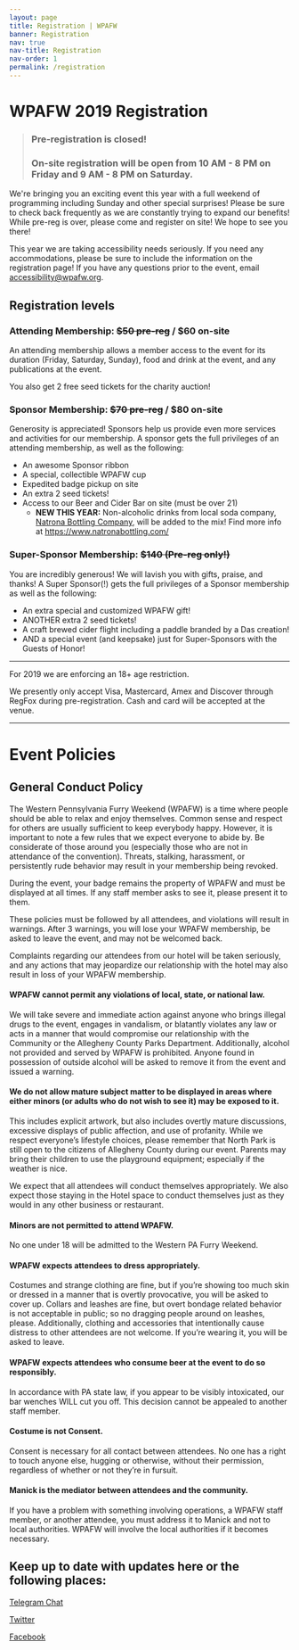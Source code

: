 ```yaml
---
layout: page
title: Registration | WPAFW
banner: Registration
nav: true
nav-title: Registration
nav-order: 1
permalink: /registration
---
```




# WPAFW 2019 Registration 

> ### **Pre-registration is closed!** 
> 
> ### **On-site registration will be open from 10 AM - 8 PM on Friday and 9 AM - 8 PM on Saturday.**

We're bringing you an exciting event this year with a full weekend of programming including Sunday and other special surprises! Please be sure to check back frequently as we are constantly trying to expand our benefits! While pre-reg is over, please come and register on site! We hope to see you there! 

This year we are taking accessibility needs seriously. If you need any accommodations, please be sure to include the information on the registration page! If you have any questions prior to the event, email [accessibility@wpafw.org](mailto:accessibility@wpafw.org).

## Registration levels
### Attending Membership: ~~$50 pre-reg~~ / $60 on-site
An attending membership allows a member access to the event for its duration (Friday, Saturday, Sunday), food and drink at the event, and any publications at the event.

You also get 2 free seed tickets for the charity auction!
 
### Sponsor Membership: ~~$70 pre-reg~~ / $80 on-site
Generosity is appreciated! Sponsors help us provide even more services and activities for our membership. A sponsor gets the full privileges of an attending membership, as well as the following:

* An awesome Sponsor ribbon
* A special, collectible WPAFW cup
* Expedited badge pickup on site
* An extra 2 seed tickets!
* Access to our Beer and Cider Bar on site (must be over 21)
  * **NEW THIS YEAR:** Non-alcoholic drinks from local soda company, [Natrona Bottling Company](https://www.natronabottling.com/), will be added to the mix!  Find more info at https://www.natronabottling.com/

### Super-Sponsor Membership: ~~$140 (Pre-reg only!)~~ 
You are incredibly generous! We will lavish you with gifts, praise, and thanks! A Super Sponsor(!) gets the full privileges of a Sponsor membership as well as the following:

* An extra special and customized WPAFW gift!
* ANOTHER extra 2 seed tickets!
* A craft brewed cider flight including a paddle branded by a Das creation!
* AND a special event (and keepsake) just for Super-Sponsors with the Guests of Honor!
 
----

For 2019 we are enforcing an 18+ age restriction.

We presently only accept Visa, Mastercard, Amex and Discover through RegFox during pre-registration. Cash and card will be accepted at the venue.

---

# Event Policies
## General Conduct Policy

The Western Pennsylvania Furry Weekend (WPAFW) is a time where people should be able to relax and enjoy themselves. Common sense and respect for others are usually sufficient to keep everybody happy. However, it is important to note a few rules that we expect everyone to abide by. Be considerate of those around you (especially those who are not in attendance of the convention). Threats, stalking, harassment, or persistently rude behavior may result in your membership being revoked. 

During the event, your badge remains the property of WPAFW and must be displayed at all times. If any staff member asks to see it, please present it to them.

These policies must be followed by all attendees, and violations will result in warnings. After 3 warnings, you will lose your WPAFW membership, be asked to leave the event, and may not be welcomed back.

Complaints regarding our attendees from our hotel will be taken seriously, and any actions that may jeopardize our relationship with the hotel may also result in loss of your WPAFW membership.

#### WPAFW cannot permit any violations of local, state, or national law.

We will take severe and immediate action against anyone who brings illegal drugs to the event, engages in vandalism, or blatantly violates any law or acts in a manner that would compromise our relationship with the Community or the Allegheny County Parks Department. Additionally, alcohol not provided and served by WPAFW is prohibited. Anyone found in possession of outside alcohol will be asked to remove it from the event and issued a warning.

#### We do not allow mature subject matter to be displayed in areas where either minors (or adults who do not wish to see it) may be exposed to it.
This includes explicit artwork, but also includes overtly mature discussions, excessive displays of public affection, and use of profanity. While we respect everyone’s lifestyle choices, please remember that North Park is still open to the citizens of Allegheny County during our event. Parents may bring their children to use the playground equipment; especially if the weather is nice.

We expect that all attendees will conduct themselves appropriately. We also expect those staying in the Hotel space to conduct themselves just as they would in any other business or restaurant.

#### Minors are not permitted to attend WPAFW.
No one under 18 will be admitted to the Western PA Furry Weekend.

#### WPAFW expects attendees to dress appropriately.
Costumes and strange clothing are fine, but if you’re showing too much skin or dressed in a manner that is overtly provocative, you will be asked to cover up. Collars and leashes are fine, but overt bondage related behavior is not acceptable in public; so no dragging people around on leashes, please. Additionally, clothing and accessories that intentionally cause distress to other attendees are not welcome. If you’re wearing it, you will be asked to leave.

#### WPAFW expects attendees who consume beer at the event to do so responsibly.
In accordance with PA state law, if you appear to be visibly intoxicated, our bar wenches WILL cut you off. This decision cannot be appealed to another staff member.

#### Costume is not Consent.
Consent is necessary for all contact between attendees. No one has a right to touch anyone else, hugging or otherwise, without their permission, regardless of whether or not they’re in fursuit.

#### Manick is the mediator between attendees and the community.
If you have a problem with something involving operations, a WPAFW staff member, or another attendee, you must address it to Manick and not to local authorities. WPAFW will involve the local authorities if it becomes necessary.



## Keep up to date with updates here or the following places:

[<span class="fa-stack fa-1x registration-icons">
<i class="fas fa-circle fa-stack-2x"></i>
<i class="fab fa-telegram-plane fa-stack-1x fa-inverse"></i>
</span> Telegram Chat](https://t.me/wpafw)

[<span class="fa-stack fa-1x registration-icons">
<i class="fas fa-circle fa-stack-2x"></i>
<i class="fab fa-twitter fa-stack-1x fa-inverse"></i>
</span> Twitter](https://twitter.com/wpafw)

[<span class="fa-stack fa-1x registration-icons">
<i class="fas fa-circle fa-stack-2x"></i>
<i class="fab fa-facebook-f fa-stack-1x fa-inverse"></i>
</span> Facebook](https://www.facebook.com/wpafw)
